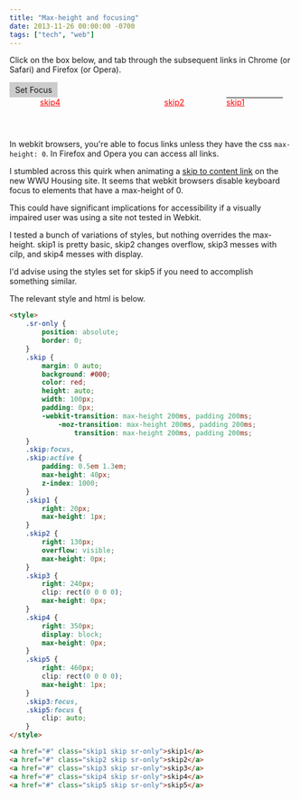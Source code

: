 ```yaml
---
title: "Max-height and focusing"
date: 2013-11-26 00:00:00 -0700
tags: ["tech", "web"]
---
```


Click on the box below, and tab through the subsequent links in Chrome (or
Safari) and Firefox (or Opera).

<div class="set-focus" tabindex="0">Set Focus</div>

<style>
    .set-focus {
        background: #ccc;
        display: inline-block;
        padding: 5px 10px;
    }
    .sr-only {
        position: absolute;
        border: 0;
    }
    .skip {
        margin: 0 auto;
        background: #000;
        color: red;
        height: auto;
        width: 100px;
        padding: 0px;
        -webkit-transition: max-height 200ms, padding 200ms;
           -moz-transition: max-height 200ms, padding 200ms;
                transition: max-height 200ms, padding 200ms;
    }
    .skip:focus,
    .skip:active {
        padding: 0.5em 1.3em;
        max-height: 40px;
        z-index: 1000;
    }
    .skip1 {
        right: 20px;
        max-height: 1px;
    }
    .skip2 {
        right: 130px;
        overflow: visible;
        max-height: 0px;
    }
    .skip3 {
        right: 240px;
        clip: rect(0 0 0 0);
        max-height: 0px;
    }
    .skip4 {
        right: 350px;
        display: block;
        max-height: 0px;
    }
    .skip5 {
        right: 460px;
        clip: rect(0 0 0 0);
        max-height: 1px;
    }
    .skip3:focus,
    .skip5:focus {
        clip: auto;
    }
    .focus-max-height-demo {
        height: 60px;
        position: relative;
        overflow-x: scroll;
    }
</style>

<div class="focus-max-height-demo">
    <a href="#" class="skip1 skip sr-only">skip1</a>
    <a href="#" class="skip2 skip sr-only">skip2</a>
    <a href="#" class="skip3 skip sr-only">skip3</a>
    <a href="#" class="skip4 skip sr-only">skip4</a>
    <a href="#" class="skip5 skip sr-only">skip5</a>
</div>

In webkit browsers, you're able to focus links unless they have the css `max-height: 0`. In
Firefox and Opera you can access all links.

I stumbled across this quirk when animating a [skip to content
link](http://webaim.org/techniques/skipnav/) on the new WWU Housing site. It
seems that webkit browsers disable keyboard focus to elements that have a max-height of
0.

This could have significant implications for accessibility if a visually
impaired user was using a site not tested in Webkit.

I tested a bunch of variations of styles, but nothing overrides the max-height.
skip1 is pretty basic, skip2 changes overflow, skip3 messes with cilp,
and skip4 messes with display.

I'd advise using the styles set for skip5 if you need to accomplish something
similar.

The relevant style and html is below.

```html
<style>
    .sr-only {
        position: absolute;
        border: 0;
    }
    .skip {
        margin: 0 auto;
        background: #000;
        color: red;
        height: auto;
        width: 100px;
        padding: 0px;
        -webkit-transition: max-height 200ms, padding 200ms;
            -moz-transition: max-height 200ms, padding 200ms;
                transition: max-height 200ms, padding 200ms;
    }
    .skip:focus,
    .skip:active {
        padding: 0.5em 1.3em;
        max-height: 40px;
        z-index: 1000;
    }
    .skip1 {
        right: 20px;
        max-height: 1px;
    }
    .skip2 {
        right: 130px;
        overflow: visible;
        max-height: 0px;
    }
    .skip3 {
        right: 240px;
        clip: rect(0 0 0 0);
        max-height: 0px;
    }
    .skip4 {
        right: 350px;
        display: block;
        max-height: 0px;
    }
    .skip5 {
        right: 460px;
        clip: rect(0 0 0 0);
        max-height: 1px;
    }
    .skip3:focus,
    .skip5:focus {
        clip: auto;
    }
</style>

<a href="#" class="skip1 skip sr-only">skip1</a>
<a href="#" class="skip2 skip sr-only">skip2</a>
<a href="#" class="skip3 skip sr-only">skip3</a>
<a href="#" class="skip4 skip sr-only">skip4</a>
<a href="#" class="skip5 skip sr-only">skip5</a>
```
